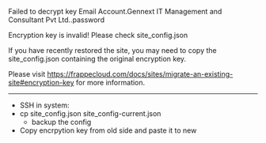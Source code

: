 Failed to decrypt key Email Account.Gennext IT Management and Consultant Pvt Ltd..password

Encryption key is invalid! Please check site_config.json

If you have recently restored the site, you may need to copy the site_config.json containing the original encryption key.

Please visit https://frappecloud.com/docs/sites/migrate-an-existing-site#encryption-key for more information.

---


- SSH in system: 
- cp site_config.json site_config-current.json 
    - backup the config
- Copy encrpytion key from old side and paste it to new
